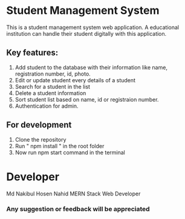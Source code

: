 # Student Management System
This is a student management system web application. A educational institution can handle their student digitally with this application.

## Key features:
1. Add student to the database with their information like name, registration number, id, photo.
2. Edit or update student every details of a student
3. Search for a student in the list
4. Delete a student information
5. Sort student list based on name, id or registraion number.
6. Authentication for admin.

## For development
1. Clone the repository
2. Run " npm install " in the root folder
3. Now run npm start command in the terminal

# Developer
Md Nakibul Hosen Nahid
MERN Stack Web Developer

### Any suggestion or feedback will be appreciated